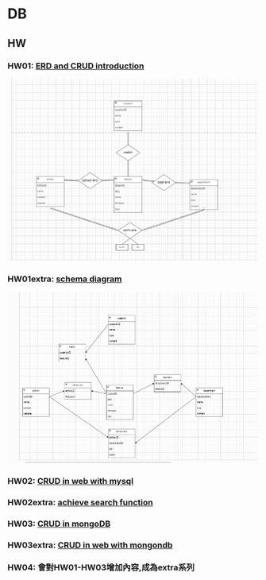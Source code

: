 # DB

## HW
### HW01: [ERD and CRUD introduction](https://youtu.be/vVKSFbrTI6M)
![ER-diagram example](erdiagarmexample.png)
### HW01extra: [schema diagram](https://youtu.be/3HQAaHCplTg)
![schema diagarm](schemadiagramexample.png)
### HW02: [CRUD in web with mysql](https://youtu.be/HG85ye_FHOY)
### HW02extra: [achieve search function](https://youtu.be/fqBurUgfSWA)
### HW03: [CRUD in mongoDB](https://youtu.be/uVBjpWffbcM)
### HW03extra: [CRUD in web with mongondb]()
### HW04: 會對HW01-HW03增加內容,成為extra系列
